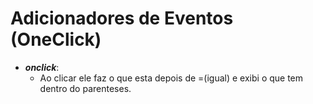 # Adicionadores de Eventos (OneClick)

- ***onclick***:
  - Ao clicar ele faz o que esta depois de =(igual) e exibi o que tem dentro do parenteses.
